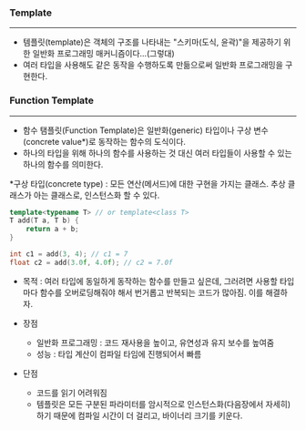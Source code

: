 
### Template
---

- 템플릿(template)은 객체의 구조를 나타내는 "스키마(도식, 윤곽)"을 제공하기 위한 일반화 프로그래밍 매커니즘이다...(그렇대)
- 여러 타입을 사용해도 같은 동작을 수행하도록 만듦으로써 일반화 프로그래밍을 구현한다.


### Function Template
---

- 함수 탬플릿(Function Template)은 일반화(generic) 타입이나 구상 변수(concrete value*)로 동작하는 함수의 도식이다. 
- 하나의 타입을 위해 하나의 함수를 사용하는 것 대신 여러 타입들이 사용할 수 있는 하나의 함수를 의미한다.

*구상 타입(concrete type) : 모든 연산(메서드)에 대한 구현을 가지는 클래스. 추상 클래스가 아는 클래스로, 인스턴스화 할 수 있다.

```cpp
template<typename T> // or template<class T>
T add(T a, T b) {
	return a + b;
}

int c1 = add(3, 4); // c1 = 7
float c2 = add(3.0f, 4.0f); // c2 = 7.0f
```


- 목적 : 여러 타입에 동일하게 동작하는 함수를 만들고 싶은데, 그러려면 사용할 타입마다 함수를 오버로딩해줘야 해서 번거롭고 반복되는 코드가 많아짐. 이를 해결하자.

- 장점
	- 일반화 프로그래밍 : 코드 재사용을 높이고, 유연성과 유지 보수를 높여줌
	- 성능 : 타입 계산이 컴파일 타임에 진행되어서 빠름

- 단점
	- 코드를 읽기 어려워짐
	- 템플릿은 모든 구분된 파라미터를 암시적으로 인스턴스화(다음장에서 자세히)하기 때문에 컴파일 시간이 더 걸리고, 바이너리 크기를 키운다.

